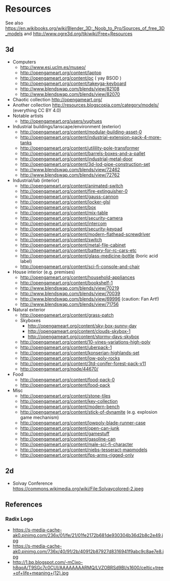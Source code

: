 # Resources

See also https://en.wikibooks.org/wiki/Blender_3D:_Noob_to_Pro/Sources_of_free_3D_models and http://www.ogre3d.org/tikiwiki/Free+Resources

## 3d
- Computers
    * http://www.esi.uclm.es/museo/
    * http://opengameart.org/content/laptop
    * http://opengameart.org/content/pc ( yay BSOD )
    * http://opengameart.org/content/takeyga-keyboard
    * http://www.blendswap.com/blends/view/82108
    * http://www.blendswap.com/blends/view/82070
- Chaotic collection http://opengameart.org/
- Another collection http://resources.blogscopia.com/category/models/ (everything CC BY 4.0)
- Notable artists
    * http://opengameart.org/users/yughues
- Industrial buildings/lanscape/environment (exterior)
    * http://opengameart.org/content/modular-building-asset-0
    * http://opengameart.org/content/industrial-extension-pack-4-more-tanks
    * http://opengameart.org/content/utilility-pole-transformer
    * http://opengameart.org/content/barrels-boxes-and-a-pallet
    * http://opengameart.org/content/industrial-metal-door
    * http://opengameart.org/content/3d-lod-pipe-construction-set
    * http://www.blendswap.com/blends/view/72462
    * http://www.blendswap.com/blends/view/72762
- Industrial/lab (interior)
    * http://opengameart.org/content/animated-switch
    * http://opengameart.org/content/fire-extinguisher-0
    * http://opengameart.org/content/gauss-cannon
    * http://opengameart.org/content/locker-glsl
    * http://opengameart.org/content/box
    * http://opengameart.org/content/mix-table
    * http://opengameart.org/content/security-camera
    * http://opengameart.org/content/intercom
    * http://opengameart.org/content/security-keypad
    * http://opengameart.org/content/modern-flathead-screwdriver
    * http://opengameart.org/content/switch
    * http://opengameart.org/content/metal-file-cabinet
    * http://opengameart.org/content/battery-for-rc-cars-etc
    * http://opengameart.org/content/glass-medicine-bottle (boric acid label)
    * http://opengameart.org/content/sci-fi-console-and-chair
- House interior (e.g. premises)
    * http://opengameart.org/content/household-appliances
    * http://opengameart.org/content/bookshelf-1
    * http://www.blendswap.com/blends/view/70219
    * http://www.blendswap.com/blends/view/70039
    * http://www.blendswap.com/blends/view/69996 (caution: Fan Art!)
    * http://www.blendswap.com/blends/view/71756
- Natural exterior
    * http://opengameart.org/content/grass-patch
    - Skyboxes
        * http://opengameart.org/content/sky-box-sunny-day
        * http://opengameart.org/content/clouds-skybox-1
        * http://opengameart.org/content/stormy-days-skybox
    * http://opengameart.org/content/10-vines-variations-high-poly
    * http://opengameart.org/content/uberpack-1
    * http://opengameart.org/content/konserian-highlands-set
    * http://opengameart.org/content/low-poly-rocks
    * http://opengameart.org/content/3td-conifer-forest-pack-v11
    * http://opengameart.org/node/44670/
- Food
    * http://opengameart.org/content/food-pack-0
    * http://opengameart.org/content/food-pack
- Misc
    * http://opengameart.org/content/stone-tiles
    * http://opengameart.org/content/key-collection
    * http://opengameart.org/content/modern-bench
    * http://opengameart.org/content/stick-of-dynamite (e.g. explosion game mechanism)
    * http://opengameart.org/content/lowpoly-blade-runner-case
    * http://opengameart.org/content/open-can-junk
    * http://opengameart.org/content/gamestuff
    * http://opengameart.org/content/gasoline-can
    * http://opengameart.org/content/male-sci-fi-character
    * http://opengameart.org/content/niebs-tesseract-mapmodels
    * http://opengameart.org/content/fps-arms-rigged-only

## 2d
- Solvay Conference https://commons.wikimedia.org/wiki/File:Solvaycolored-2.jpeg
 
## References
### Radix Logo
- https://s-media-cache-ak0.pinimg.com/236x/01/fe/21/01fe2172b681de930304b36d2b8c2e49.jpg
- https://s-media-cache-ak0.pinimg.com/736x/40/91/2b/40912b87927d8316941f9abc9c8ae7e8.jpg
- http://1.bp.blogspot.com/-mCjxo-h8qqA/T9SGc7c0CUI/AAAAAAAARMQ/LVZOBRSd9BI/s1600/celtic+tree+of+life+meaning+(12).jpg
